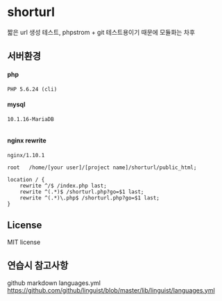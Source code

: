# shorturl
짧은 url 생성 테스트, phpstrom + git 테스트용이기 때문에 모듈화는 차후 

## 서버환경
#### php
```
PHP 5.6.24 (cli)
```
#### mysql
```
10.1.16-MariaDB
```
```sql
```
#### nginx rewrite
```
nginx/1.10.1
```
```nginxconf
root   /home/[your user]/[project name]/shorturl/public_html;

location / {
    rewrite ^/$ /index.php last;
    rewrite ^(.*)$ /shorturl.php?go=$1 last;
    rewrite ^(.*)\.php$ /shorturl.php?go=$1 last;
}
```


## License
MIT license

## 연습시 참고사항
github markdown languages.yml
https://github.com/github/linguist/blob/master/lib/linguist/languages.yml